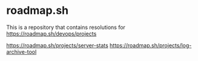 # roadmap.sh
This is a repository that contains resolutions for https://roadmap.sh/devops/projects

https://roadmap.sh/projects/server-stats
https://roadmap.sh/projects/log-archive-tool
